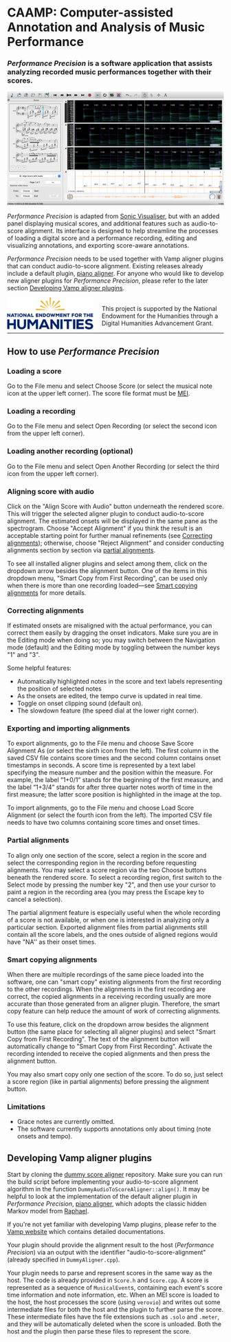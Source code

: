 

CAAMP: Computer-assisted Annotation and Analysis of Music Performance
================

### *Performance Precision* is a software application that assists analyzing recorded music performances together with their scores.

<img src="PerformancePrecisionUI.png" alt="drawing" width="600"/>

*Performance Precision* is adapted from [Sonic Visualiser](https://github.com/sonic-visualiser/sonic-visualiser), but with an added panel displaying musical scores, and additional features such as audio-to-score alignment. Its interface is designed to help streamline the processes of loading a digital score and a performance recording, editing and visualizing annotations, and exporting score-aware annotations.

*Performance Precision* needs to be used together with Vamp aligner plugins that can conduct audio-to-score alignment. Existing releases already include a default plugin, [piano aligner](https://github.com/yucongj/piano-aligner). For anyone who would like to develop new aligner plugins for *Performance Precision*, please refer to the later section [Developing Vamp aligner plugins](#developing-vamp-aligner-plugins).


<a href="https://www.neh.gov/" title="National Endowment for the Humanities">
  <img src="logo_neh.jpg" align="left" alt="drawing" width="200" style="margin-right: 20px;" />
</a>
<br>
This project is supported by the National Endowment for the Humanities through a Digital Humanities Advancement Grant.

------

## How to use *Performance Precision*

### Loading a score
Go to the File menu and select Choose Score (or select the musical note icon at the upper left corner). The score file format must be [MEI](https://music-encoding.org).

### Loading a recording
Go to the File menu and select Open Recording (or select the second icon from the upper left corner).

### Loading another recording (optional)
Go to the File menu and select Open Another Recording (or select the third icon from the upper left corner).

### Aligning score with audio
Click on the "Align Score with Audio" button underneath the rendered score. This will trigger the selected aligner plugin to conduct audio-to-score alignment. The estimated onsets will be displayed in the same pane as the spectrogram. Choose "Accept Alignment" if you think the result is an acceptable starting point for further manual refinements (see [Correcting alignments](#correcting-alignments)); otherwise, choose "Reject Alignment" and consider conducting alignments section by section via [partial alignments](#partial-alignments).

To see all installed aligner plugins and select among them, click on the dropdown arrow besides the alignment button. One of the items in this dropdown menu, "Smart Copy from First Recording", can be used only when there is more than one recording loaded—see [Smart copying alignments](#smart-copying-alignments) for more details.

### Correcting alignments

If estimated onsets are misaligned with the actual performance, you can correct them easily by dragging the onset indicators. Make sure you are in the Editing mode when doing so; you may switch between the Navigation mode (default) and the Editing mode by toggling between the number keys "1" and "3".

Some helpful features:

* Automatically highlighted notes in the score and text labels representing the position of selected notes
* As the onsets are edited, the tempo curve is updated in real time. 
* Toggle on onset clipping sound (default on).
* The slowdown feature (the speed dial at the lower right corner).


### Exporting and importing alignments
To export alignments, go to the File menu and choose Save Score Alignment As (or select the sixth icon from the left). The first column in the saved CSV file contains score times and the second column contains onset timestamps in seconds. A score time is represented by a text label specifying the measure number and the position within the measure. For
example, the label “1+0/1” stands for the beginning of the first measure, and the label “1+3/4” stands for after three quarter notes worth of time in the first measure; the latter score position is highlighted in the image at the top.

To import alignments, go to the File menu and choose Load Score Alignment (or select the fourth icon from the left). The imported CSV file needs to have two columns containing score times and onset times.



### Partial alignments

To align only one section of the score, select a region in the score and select the corresponding region in the recording before requesting alignments. You may select a score region via the two Choose buttons beneath the rendered score. To select a recording region, first switch to the Select mode by pressing the number key "2", and then use your cursor to paint a region in the recording area (you may press the Escape key to cancel a selection).

The partial alignment feature is especially useful when the whole recording of a score is not available, or when one is interested in analyzing only a particular section. Exported alignment files from partial alignments still contain all the score labels, and the ones outside of aligned regions would have "NA'' as their onset times.


### Smart copying alignments

When there are multiple recordings of the same piece loaded into the software, one can "smart copy" existing alignments from the first recording to the other recordings. When the alignments in the first recording are correct, the copied alignments in a receiving recording usually are more accurate than those generated from an aligner plugin. Therefore, the smart copy feature can help reduce the amount of work of correcting alignments.


To use this feature, click on the dropdown arrow besides the alignment button (the same place for selecting all aligner plugins) and select "Smart Copy from First Recording". The text of the alignment button will automatically change to "Smart Copy from First Recording". Activate the recording intended to receive the copied alignments and then press the alignment button.

You may also smart copy only one section of the score. To do so, just select a score region (like in partial alignments) before pressing the alignment button.


### Limitations

* Grace notes are currently omitted.
* The software currently supports annotations only about timing (note onsets and tempo).


## Developing Vamp aligner plugins

Start by cloning the [dummy score aligner](https://github.com/yucongj/dummy-score-aligner) repository. Make sure you can run the build script before implementing your audio-to-score alignment algorithm in the function `DummyAudioToScoreAligner::align()`. It may be helpful to look at the implementation of the default aligner plugin in *Performance Precision*, [piano aligner](https://github.com/yucongj/piano-aligner), which adopts the classic hidden Markov model from [Raphael](https://ieeexplore.ieee.org/document/761266).

If you're not yet familiar with developing Vamp plugins, please refer to the [Vamp website](https://vamp-plugins.org/develop.html) which contains detailed documentations.

Your plugin should provide the alignment result to the host (*Performance Precision*) via an output with the identifier "audio-to-score-alignment" (already specified in `DummyAligner.cpp`).

Your plugin needs to parse and represent scores in the same way as the host. The code is already provided in `Score.h` and `Score.cpp`. A score is represented as a sequence of `MusicalEvent`s, containing each event's score time information and note information, etc. When an MEI score is loaded to the host, the host processes the score (using `verovio`) and writes out some intermediate files for both the host and the plugin to further parse the score. These intermediate files have the file extensions such as `.solo` and `.meter`, and they will be automatically deleted when the score is unloaded. Both the host and the plugin then parse these files to represent the score.


